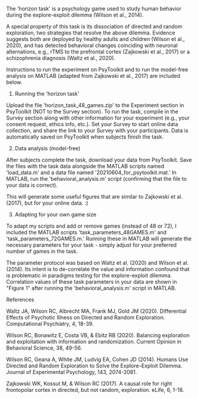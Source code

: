 The 'horizon task' is a psychology game used to study human behavior
during the explore-exploit dilemma (Wilson et al., 2014).

A special property of this task is its dissociation of directed and random
exploration, two strategies that resolve the above dilemma. Evidence suggests
both are deployed by healthy adults and children (Wilson et al., 2020), and has
detected behavioral changes coinciding with neuronal alternations, e.g., rTMS
to the prefrontal cortex (Zajkowski et al., 2017) or a schizophrenia diagnosis
(Waltz et al., 2020).

Instructions to run the experiment on PsyToolkit and to run the model-free
analysis  on MATLAB (adapted from Zajkowski et al., 2017) are included below.

1. Running the 'horizon task'

Upload the file 'horizon_task_48_games.zip' to the Experiment section in
PsyToolkit (NOT to the Survey section). To run the task, compile in the Survey
section along with other information for your experiment (e.g., your consent
request, ethics info, etc.). Set your Survey to start online data collection,
and share the link to your Survey with your participants. Data is automatically
saved on PsyToolkit when subjects finish the task.

2. Data analysis (model-free)

After subjects complete the task, download your data from PsyToolkit. Save the
files with the task data alongside the MATLAB scripts named 'load_data.m' and
a data file named '20210604_for_psytoolkit.mat.' In MATLAB, run the
'behavioral_analysis.m' script (confirming that the file to your data is
correct).

This will generate some useful figures that are similar to Zajkowski et al. (2017), 
but for your online data. :)

3. Adapting for your own game size

To adapt my scripts and add or remove games (instead of 48 or 72), I included the MATLAB
scripts 'task_parameters_48GAMES.m' and 'task_parameters_72GAMES.m.' Running these in 
MATLAB will generate the necessary parameters for your task - simply adjust for your 
preferred number of games in the task. 

The parameter protocol was based on  Waltz et al. (2020) and Wilson et al. (2014). Its 
intent is to de-correlate the value and information confound that is problematic in 
paradigms testing for the explore-exploit dilemma. Correlation values of these task 
parameters in your data are shown in "Figure 1" after running the 'behavioral_analysis.m' 
script in MATLAB.

References

Waltz JA, Wilson RC, Albrecht MA, Frank MJ, Gold JM (2020). Differential Effects
of Psychotic Illness on Directed and Random Exploration. Computational
Psychiatry, 4, 18-39.

Wilson RC, Bonawitz E, Costa VB, & Ebitz RB (2020). Balancing exploration and
exploitation with information and randomization. Current Opinion in Behavioral
Science, 38, 49-56.

Wilson RC, Geana A, White JM, Ludvig EA, Cohen JD (2014). Humans Use Directed
and Random Exploration to Solve the Explore–Exploit Dilemma. Journal of
Experimental Psychology, 143, 2074-2081.

Zajkowski WK, Kossut M, & Wilson RC (2017). A causal role for right frontopolar
cortex in directed, but not random, exploration. eLife, 6, 1-18.
